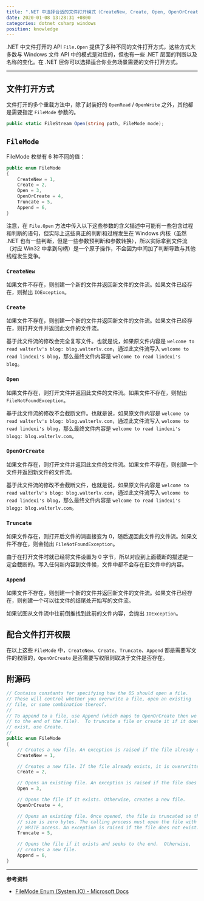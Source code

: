 ```yaml
---
title: ".NET 中选择合适的文件打开模式（CreateNew, Create, Open, OpenOrCreate, Truncate, Append）"
date: 2020-01-08 13:28:31 +0800
categories: dotnet csharp windows
position: knowledge
---
```


.NET 中文件打开的 API `File.Open` 提供了多种不同的文件打开方式，这些方式大多数与 Windows 文件 API 中的模式是对应的，但也有一些 .NET 层面的判断以及名称的变化。在 .NET 层你可以选择适合你业务场景需要的文件打开方式。

---

<div id="toc"></div>

## 文件打开方式

文件打开的多个重载方法中，除了封装好的 `OpenRead` / `OpenWrite` 之外，其他都是需要指定 `FileMode` 参数的。

```csharp
public static FileStream Open(string path, FileMode mode);
```

## `FileMode`

FileMode 枚举有 6 种不同的值：

```csharp
public enum FileMode
{
    CreateNew = 1,
    Create = 2,
    Open = 3,
    OpenOrCreate = 4,
    Truncate = 5,
    Append = 6,
}
```

注意，在 `File.Open` 方法中传入以下这些参数的含义描述中可能有一些包含过程和判断的语句，但实际上这些真正的判断和过程发生在 Windows 内核（虽然 .NET 也有一些判断，但是一些参数预判断和参数转换），所以实际拿到文件流（对应 Win32 中拿到句柄）是一个原子操作，不会因为中间加了判断导致与其他线程发生竞争。

### `CreateNew`

如果文件不存在，则创建一个新的文件并返回新文件的文件流。如果文件已经存在，则抛出 `IOException`。

### `Create`

如果文件不存在，则创建一个新的文件并返回新文件的文件流。如果文件已经存在，则打开文件并返回此文件的文件流。

基于此文件流的修改会完全复写文件。也就是说，如果原文件内容是 `welcome to read walterlv's blog: blog.walterlv.com`，通过此文件流写入 `welcome to read lindexi's blog`，那么最终文件内容是 `welcome to read lindexi's blog`。

### `Open`

如果文件存在，则打开文件并返回此文件的文件流。如果文件不存在，则抛出 `FileNotFoundException`。

基于此文件流的修改不会截断文件。也就是说，如果原文件内容是 `welcome to read walterlv's blog: blog.walterlv.com`，通过此文件流写入 `welcome to read lindexi's blog`，那么最终文件内容是 `welcome to read lindexi's blogg: blog.walterlv.com`。

### `OpenOrCreate`

如果文件存在，则打开文件并返回此文件的文件流。如果文件不存在，则创建一个文件并返回新文件的文件流。

基于此文件流的修改不会截断文件，也就是说，如果原文件内容是 `welcome to read walterlv's blog: blog.walterlv.com`，通过此文件流写入 `welcome to read lindexi's blog`，那么最终文件内容是 `welcome to read lindexi's blogg: blog.walterlv.com`。

### `Truncate`

如果文件存在，则打开后文件的淌直接变为 0，随后返回此文件的文件流。如果文件不存在，则会抛出 `FileNotFoundException`。

由于在打开文件时就已经将文件设置为 0 字节，所以对应到上面截断的描述是一定会截断的。写入任何新内容到文件候，文件中都不会存在旧文件中的内容。

### `Append`

如果文件不存在，则创建一个新的文件并返回新文件的文件流。如果文件已经存在，则创建一个可以往文件的结尾处开始写的文件流。

如果试图从文件流中往前倒推找到此前的文件内容，会抛出 `IOException`。

## 配合文件打开权限

在以上这些 `FileMode` 中，`CreateNew`、`Create`、`Truncate`、`Append` 都是需要写文件的权限的，`OpenOrCreate` 是否需要写权限则取决于文件是否存在。

## 附源码

```csharp
// Contains constants for specifying how the OS should open a file.
// These will control whether you overwrite a file, open an existing
// file, or some combination thereof.
//
// To append to a file, use Append (which maps to OpenOrCreate then we seek
// to the end of the file).  To truncate a file or create it if it doesn't
// exist, use Create.
//
public enum FileMode
{
    // Creates a new file. An exception is raised if the file already exists.
    CreateNew = 1,

    // Creates a new file. If the file already exists, it is overwritten.
    Create = 2,

    // Opens an existing file. An exception is raised if the file does not exist.
    Open = 3,

    // Opens the file if it exists. Otherwise, creates a new file.
    OpenOrCreate = 4,

    // Opens an existing file. Once opened, the file is truncated so that its
    // size is zero bytes. The calling process must open the file with at least
    // WRITE access. An exception is raised if the file does not exist.
    Truncate = 5,

    // Opens the file if it exists and seeks to the end.  Otherwise,
    // creates a new file.
    Append = 6,
}
```

---

**参考资料**

- [FileMode Enum (System.IO) - Microsoft Docs](https://docs.microsoft.com/en-us/dotnet/api/system.io.filemode?view=netframework-4.8)
